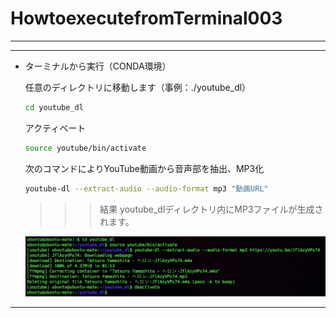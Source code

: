 # HowtoexecutefromTerminal003

---

---

- ターミナルから実行（CONDA環境）
    
    任意のディレクトリに移動します（事例：./youtube_dl）
    
    ```bash
    cd youtube_dl
    ```

    アクティベート
    ```bash
    source youtube/bin/activate
    ``` 

    次のコマンドによりYouTube動画から音声部を抽出、MP3化
    ```bash
    youtube-dl --extract-audio --audio-format mp3 "動画URL"
    ```

    
    >>> 結果
    youtube_dlディレクトリ内にMP3ファイルが生成されます。  
    
    ![IMGSSytmp3.jpg](IMG/IMGSSytmp3.jpg)  
    

---
